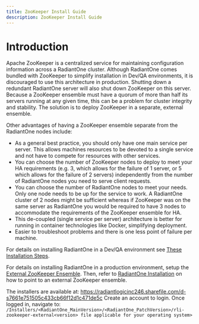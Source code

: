 ```yaml
---
title: ZooKeeper Install Guide
description: ZooKeeper Install Guide
---
```


# Introduction

Apache ZooKeeper is a centralized service for maintaining configuration information across a RadiantOne cluster. Although RadiantOne comes bundled with ZooKeeper to simplify installation in Dev/QA environments, it is discouraged to use this architecture in production. Shutting down a redundant RadiantOne server will also shut down ZooKeeper on this server. Because a ZooKeeper ensemble must have a quorum of more than half its servers running at any given time, this can be a problem for cluster integrity and stability. The solution is to deploy ZooKeeper in a separate, external ensemble.

Other advantages of having a ZooKeeper ensemble separate from the RadiantOne nodes include:

- As a general best practice, you should only have one main service per server. This allows machines resources to be devoted to a single service and not have to compete for resources with other services.
- You can choose the number of ZooKeeper nodes to deploy to meet your HA requirements (e.g. 3, which allows for the failure of 1 server, or 5 which allows for the failure of 2 servers) independently from the number of RadiantOne nodes you need to serve client requests.
- You can choose the number of RadiantOne nodes to meet your needs. Only one node needs to be up for the service to work. A RadiantOne cluster of 2 nodes might be sufficient whereas if ZooKeeper was on the same server as RadiantOne you would be required to have 3 nodes to accommodate the requirements of the ZooKeeper ensemble for HA.
- This de-coupled (single service per server) architecture is better for running in container technologies like Docker, simplifying deployment.
- Easier to troubleshoot problems and there is one less point of failure per machine.

For details on installing RadiantOne in a Dev/QA environment see [These Installation Steps](02-installation).

For details on installing RadiantOne in a production environment, setup the [External ZooKeeper Ensemble](zk-configuring-external-zookeeper-ensemble). Then, refer to [RadiantOne Installation](zk-installing-radiantone) on how to point to an external ZooKeeper ensemble.

The installers are available at: https://radiantlogicinc246.sharefile.com/d-s7661e751505c433cb66f12d1c471de5c 
Create an account to login. Once logged in, navigate to: `/Installers/<RadiantOne_MainVersion>/<RadiantOne_PatchVersion>/rli-zookeeper-external<version> file applicable for your operating system>`
